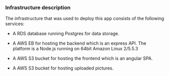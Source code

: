 
### Infrastructure description

The infrastructure that was used to deploy this app consists of the following services:

- A RDS database running Postgres for data storage.

- A AWS EB for hosting the backend which is an express API. The platform is a Node.js running on 64bit Amazon Linux 2/5.5.3

- A AWS S3 bucket for hosting the frontend which is an angular SPA.

- A AWS S3 bucket for hosting uploaded pictures.
